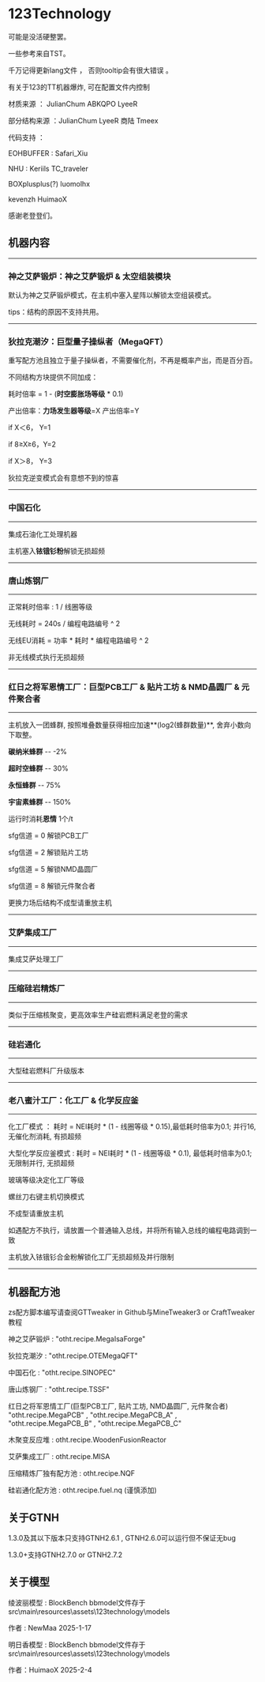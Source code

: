 # **123Technology**
可能是没活硬整罢。

一些参考来自TST。

千万记得更新lang文件 ， 否则tooltip会有很大错误 。

有关于123的TT机器爆炸, 可在配置文件内控制

材质来源 ： JulianChum  ABKQPO  LyeeR

部分结构来源 ：JulianChum LyeeR 商陆 Tmeex


代码支持 ：

EOHBUFFER : Safari_Xiu

NHU : Keriils TC_traveler

BOXplusplus(?) luomolhx

kevenzh HuimaoX

感谢老登登们。
## **机器内容**
***
### 神之艾萨锻炉：神之艾萨锻炉 & 太空组装模块
默认为神之艾萨锻炉模式，在主机中塞入星阵以解锁太空组装模式。

tips：结构的原因不支持共用。
***
### 狄拉克潮汐：巨型量子操纵者（MegaQFT）
重写配方池且独立于量子操纵者，不需要催化剂，不再是概率产出，而是百分百。

不同结构方块提供不同加成：

耗时倍率 = 1 - (**时空膨胀场等级** * 0.1)

产出倍率：**力场发生器等级**=X 产出倍率=Y

if X＜6， Y=1

if 8≥X≥6，Y=2

if X＞8， Y=3

狄拉克逆变模式会有意想不到的惊喜
***
### 中国石化
***
集成石油化工处理机器

主机塞入**铱锇钐粉**解锁无损超频
***
### 唐山炼钢厂
***
正常耗时倍率 : 1 / 线圈等级

无线耗时 = 240s / 编程电路编号 ^ 2

无线EU消耗 = 功率 * 耗时 * 编程电路编号 ^ 2

非无线模式执行无损超频
***
### 红日之将军恩情工厂：巨型PCB工厂 & 贴片工坊 & NMD晶圆厂 & 元件聚合者
***
主机放入一团蜂群, 按照堆叠数量获得相应加速**(log2(蜂群数量)**, 舍弃小数向下取整。

**碳纳米蜂群** -- -2%

**超时空蜂群** -- 30%

**永恒蜂群** -- 75%

**宇宙素蜂群** -- 150%

运行时消耗**恩情** 1个/t

sfg信道 = 0 解锁PCB工厂

sfg信道 = 2 解锁贴片工坊

sfg信道 = 5 解锁NMD晶圆厂

sfg信道 = 8 解锁元件聚合者

更换力场后结构不成型请重放主机
***
### 艾萨集成工厂
***
集成艾萨处理工厂
***
### 压缩硅岩精炼厂
***
类似于压缩核聚变，更高效率生产硅岩燃料满足老登的需求
***
### 硅岩通化
***
大型硅岩燃料厂升级版本
***
### 老八蜜汁工厂：化工厂 & 化学反应釜
***
化工厂模式 ： 耗时 = NEI耗时 * (1 - 线圈等级 * 0.15),最低耗时倍率为0.1; 并行16, 无催化剂消耗, 有损超频

大型化学反应釜模式 : 耗时 = NEI耗时 * (1 - 线圈等级 * 0.1), 最低耗时倍率为0.1; 无限制并行, 无损超频

玻璃等级决定化工厂等级

螺丝刀右键主机切换模式

不成型请重放主机

如遇配方不执行，请放置一个普通输入总线，并将所有输入总线的编程电路调到一致

主机放入铱锇钐合金粉解锁化工厂无损超频及并行限制
***
## **机器配方池**
zs配方脚本编写请查阅GTTweaker in Github与MineTweaker3 or CraftTweaker教程

神之艾萨锻炉 : "otht.recipe.MegaIsaForge"

狄拉克潮汐 : "otht.recipe.OTEMegaQFT"

中国石化 : "otht.recipe.SINOPEC"

唐山炼钢厂 : "otht.recipe.TSSF"

红日之将军恩情工厂(巨型PCB工厂, 贴片工坊, NMD晶圆厂, 元件聚合者) "otht.recipe.MegaPCB" , "otht.recipe.MegaPCB_A" , "otht.recipe.MegaPCB_B" , "otht.recipe.MegaPCB_C"

木聚变反应堆 : otht.recipe.WoodenFusionReactor

艾萨集成工厂 : otht.recipe.MISA

压缩精炼厂独有配方池 : otht.recipe.NQF

硅岩通化配方池 : otht.recipe.fuel.nq (谨慎添加)

## **关于GTNH**

1.3.0及其以下版本只支持GTNH2.6.1 , GTNH2.6.0可以运行但不保证无bug

1.3.0+支持GTNH2.7.0 or GTNH2.7.2

## **关于模型**

绫波丽模型 : BlockBench bbmodel文件存于src\main\resources\assets\123technology\models

作者 : NewMaa 2025-1-17

明日香模型 : BlockBench bbmodel文件存于src\main\resources\assets\123technology\models

作者：HuimaoX 2025-2-4
